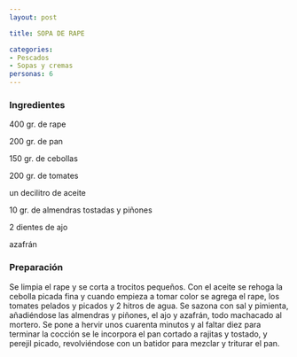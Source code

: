 ```yaml
---
layout: post

title: SOPA DE RAPE

categories:
- Pescados
- Sopas y cremas
personas: 6 
---
```

<h3>Ingredientes</h3>
400 gr. de rape

200 gr. de pan

150 gr. de cebollas

200 gr. de tomates

un decilitro de aceite

10 gr. de almendras tostadas y piñones

2 dientes de ajo

azafrán

<h3>Preparación</h3>
Se limpia el rape y se corta a trocitos pequeños. Con el aceite se rehoga la cebolla picada fina y cuando empieza a tomar color se agrega el rape, los tomates pelados y picados y 2 hitros de agua. Se sazona con sal y pimienta, añadiéndose las almendras y piñones, el ajo y azafrán, todo machacado al mortero. Se pone a hervir unos cuarenta minutos y al faltar diez para terminar la cocción se le incorpora el pan cortado a rajitas y tostado, y perejil picado, revolviéndose con un batidor para mezclar y triturar el pan.